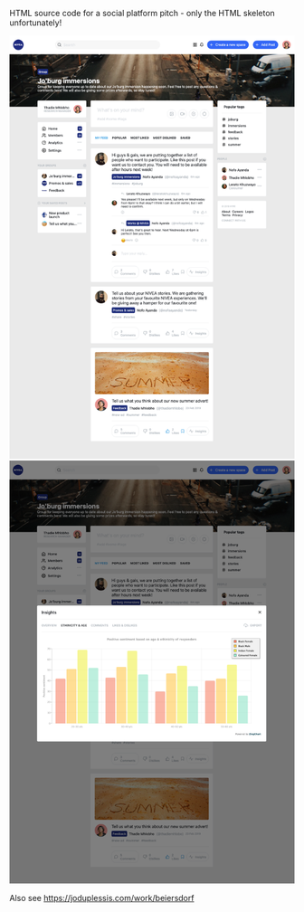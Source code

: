HTML source code for a social platform pitch - only the HTML skeleton unfortunately! 

![Screen 1](screen1.png)
![Screen 2](screen2.png)

Also see https://joduplessis.com/work/beiersdorf

